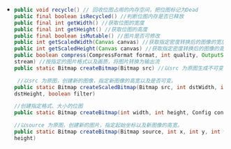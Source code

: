 - ```java
  public void recycle() // 回收位图占用的内存空间，把位图标记为Dead
  public final boolean isRecycled() //判断位图内存是否已释放
  public final int getWidth() //获取位图的宽度
  public final int getHeight() //获取位图的高度
  public final boolean isMutable() //图片是否可修改
  public int getScaledWidth(Canvas canvas) //获取指定密度转换后的图像的宽度
  public int getScaledHeight(Canvas canvas) //获取指定密度转换后的图像的高度
  public boolean compress(CompressFormat format, int quality, OutputStream
  stream) //按指定的图片格式以及画质，将图片转换为输出流
  public static Bitmap createBitmap(Bitmap src) //以src 为原图生成不可变得新图像
  
   //以src 为原图，创建新的图像，指定新图像的高宽以及是否可变。
  public static Bitmap createScaledBitmap(Bitmap src, int dstWidth, int
  dstHeight, boolean filter)
  
  //创建指定格式、大小的位图
  public static Bitmap createBitmap(int width, int height, Config config) 
  
  //以source 为原图，创建新的图片，指定起始坐标以及新图像的高宽。  
  public static Bitmap createBitmap(Bitmap source, int x, int y, int width, int
  height) 
  ```